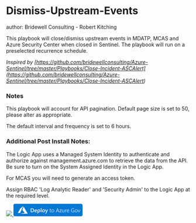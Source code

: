 # Dismiss-Upstream-Events
author: Bridewell Consulting - Robert Kitching

This playbook will close/dismiss upstream events in MDATP, MCAS and Azure Security Center when closed in Sentinel. The playbook will run on a preselected recurrence schedule.

*Inspired by [https://github.com/bridewellconsulting/Azure-Sentinel/tree/master/Playbooks/Close-Incident-ASCAlert] (https://github.com/bridewellconsulting/Azure-Sentinel/tree/master/Playbooks/Close-Incident-ASCAlert)*

### Notes

This playbook will account for API pagination. Default page size is set to 50, please alter as appropriate.

The default interval and frequency is set to 6 hours.


### Additional Post Install Notes:

The Logic App uses a Managed System Identity to authenticate and authorize against management.azure.com to retrieve the data from the API. Be sure to turn on the System Assigned Identity in the Logic App.

For MCAS you will need to generate an access token. 

Assign RBAC 'Log Analytic Reader' and 'Security Admin' to the Logic App at the required level.

<a href="https://portal.azure.com/#create/Microsoft.Template/uri/https%3A%2F%2Fraw.githubusercontent.com%2FAzure%2FAzure-Sentinel%2Fmaster%2FPlaybooks%2FDismiss-Upstream-Events%2Fazuredeploy.json" target="_blank">
    <img src="https://aka.ms/deploytoazurebutton"/>
</a>
<a href="https://portal.azure.us/#create/Microsoft.Template/uri/https%3A%2F%2Fraw.githubusercontent.com%2FAzure%2FAzure-Sentinel%2Fmaster%2FPlaybooks%2FDismiss-Upstream-Events%2Fazuredeploy.json" target="_blank">
<img src="https://raw.githubusercontent.com/Azure/azure-quickstart-templates/master/1-CONTRIBUTION-GUIDE/images/deploytoazuregov.png"/>
</a>
